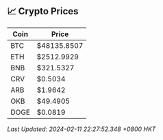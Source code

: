 ## 📈 Crypto Prices

| Coin | Price |
| ---- | ----- |
| BTC | $48135.8507 |
| ETH | $2512.9929 |
| BNB | $321.5327 |
| CRV | $0.5034 |
| ARB | $1.9642 |
| OKB | $49.4905 |
| DOGE | $0.0819 |

_Last Updated: 2024-02-11 22:27:52.348 +0800 HKT_